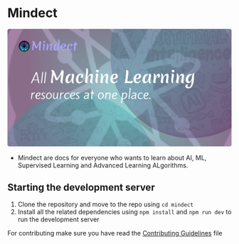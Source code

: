# Mindect

![Mindect Image](./public/Banner.png)

- Mindect are docs for everyone who wants to learn about AI, ML, Supervised Learning and Advanced Learning ALgorithms.
<!--
- add backlins for pages to make the pages go on top with search engines named additioanl resourses, read more at etc.
- add all the exports in the lib file
- add cn in the components that you have made so it will take the styling
- contribute to navbar to make it visible via props
- show remaining topics when hovered
- shorten the path of @/components/ui to @cui
- add icon for index.mdx, what is machine learning and jupyter notebook
- add a slider instead of radio button along with a box that shows the font size from 1 to 10
- add main file for all 3 mathematics files.
- fix the seo of mindect.
- create an option to run the code like the web3 school has to run and customize it using the persons own machine resources and ram. Can be done using C, python, C+.
- add complete code for jupyter notebook below the file so the user can download and run it. 
- give option to select what to learn on the mainpage mathematics, deep learning or machine learning.
- add the hover effect to items in navbar like the one vercel has use this for additional info and configuration https://github.com/fuma-nama/fumadocs/discussions/936
- add images in algebra readme
- update scroller for math functions and formulas


- ### Linear Algebra for Machine Learning and Data Science
  - `B` [Introduction to Numpy Arrays](Mathematics/IntroductionToNumpyArrays.ipynb)
  - `B` [Linear Systems as Matrices](Mathematics/LinearSystemsOnMatrices.ipynb)
  - `B` [Introduction to the Numpy.lanalg sub-library](Mathematics/IntroductionToNumpy.linalgSub-Library.ipynb)
  - `I` [Gaussian Elimination]() /a2 
  - `B` [Vector Operations: Scalar Multiplication, Sum and Dot Product of Vectors]()
  - `B` [Matrix Multiplication]()
  - `B` [Linear Transformation]()
  - `I` [Linear Transformatins and Neural Networks]()  /a3
  - `B` [Interpreting Eigenvalues and Eigenvectors]()
  - `I` [Application of Eigenvalues and Eigenvectors: Webpage navigation model and PCA]() /a4

- ### Calculus for Machine Learning and Data Science
  - `B` [Differentiation in Python: Symbolic, Numerical and Automatic]()
  - `B` [Optimizing Functions of One Variable: Cost Minimization]() /a1 
  - `B` [Optimization Using Gradient Descent in One Variable]()
  - `B` [Optimization Using Gradient Descent in Two Variables]()
  - `I` [Optimization Using Gradient Descent: Linear Regression]() /a2
  - `B` [Regression with Perceptron]()
  - `B` [Classification with Perceptron]()
  - `B` [Optimization Using Newton's Method]()
  - `I` [Neural Network with Two Layers]() /a3

- ### Probablity and Statistics for Machine Learning and Data Science
  - `B` [Four Birthday Problems]()
  - `B` [Monty Hall Problem]() 
  - `B` [Exploratory Data Analysis: Intro to pandas]() 
  - `B` [Exploratory Data Analysis: Exploring your data]() 
  - `B` [Naive Bayes]() 
  - `B` [Summary statistics and visualization of Data Sets]() 
  - `B` [Exploratory Data Analysis: Data Visualization and Summary]()
  - `B` [Simulating Dice Rolls with Numpy]() 
  - `B` [Loaded ]()
  - `B` [Sampling data from different distribution and studying the distribution of sample mean]()
  - `B` [Exploratory Data Analysis: Linear Regression]()
  - `B` [Exploratory Data Analysis: Confidence Intervals with Hypoothesis Testing]() 
  - `B` [A/B Testing]()

-->

## Starting the development server

1. Clone the repository and move to the repo using `cd mindect`
2. Install all the related dependencies using `npm install` and `npm run dev` to run the development server

For contributing make sure you have read the [Contributing Guidelines](./.github/contributing.md) file

<!--





- arrange pages properly like the neural network model is showing neural network layer, you have to fix it.

- start a blog where various data scientist, analyst and teachers could colaborate on writing.
- at first can use static pages as it will not require any database, later small database could be used.


In the future, change the homepage.
## Issues and Features.
- not getting images after downloading notebook, package should be downloaded as zip, with image and the notebook
- add scroll to top button and border in between of footer and toc
- make navbar theme to black ( just one theme for the navbar on the homepage)
// Currently the animation is being removed if added fix the things
- Add background animation for the intro  (same as qu.ai) and the pagedown effect of (grili)
- Loader just for one time or no loader
- remove the theme changer for the main page

Things remaining in completed part
- Adding jupyter notebook in visualization examples (regression model).



Important MDX things in this

<kbd>Ctrl</kbd>+<kbd>V</kbd>
<Card href="/" title="Download Introductory Module" />
<Cards> </Cards> for multiple cards

<Steps>
<Step>
### Clone the repository
```bash
git clone https://github.com/ndom91/sveltekasten
cd sveltekasten
```
</Step>
</Steps>

```py title="/apps/web/.env"   // other => bash, sql, py, js, ts etc
DATABASE_URL=postgres://postgres:postgres@database:5432/briefkasten
```
<Tabs groupId='python-output' persist items={['python', 'output']}>

</Tabs>

<Accordions>
<Accordion title={"Typescript Definition"}>
```ts
/**
 * List of bookmark results
 */
export type Response = {
}[]
```
</Accordion>
</Accordions>

<Callout className="shadow-xs">
  Note: You should have PIP installed on your device
</Callout> for showing note or something

// With specail icon and heading

<Callout icon="🚀" type="info" title="Briefkasten v2" className="shadow-xs" >
  We're working on a total rewrite of Briefkasten and plan on releasing this
  `v2` soon. If you want to follow along, get alerted to any updates, or submit
  some feature requests or complaints, please check out this [GitHub Discussion
  thread](https://github.com/ndom91/briefkasten/discussions/65).

The below docs are in preparation for that. If you're looking for the v1 docs, check out the [v1 Docs](https://v1.docs.briefkastenhq.com) link in the nav bar.

**Once v2 is stable, we will wipe the temporary development database active
there now and migrate all data from the current v1 to v2**
</Callout>
-->
